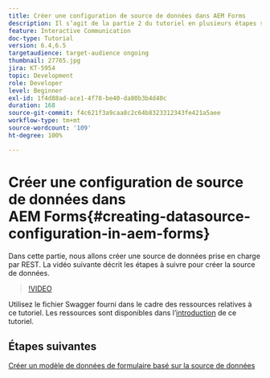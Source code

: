 ```yaml
---
title: Créer une configuration de source de données dans AEM Forms
description: Il s’agit de la partie 2 du tutoriel en plusieurs étapes sur la création de votre premier document de communication interactive. Dans cette partie, nous allons créer une source de données prise en charge par REST.  La vidéo suivante décrit les étapes à suivre pour créer la source de données.
feature: Interactive Communication
doc-type: Tutorial
version: 6.4,6.5
targetaudience: target-audience ongoing
thumbnail: 27765.jpg
jira: KT-5954
topic: Development
role: Developer
level: Beginner
exl-id: 1f4d88ad-ace1-4f78-be40-da80b3b4d40c
duration: 168
source-git-commit: f4c621f3a9caa8c2c64b8323312343fe421a5aee
workflow-type: tm+mt
source-wordcount: '109'
ht-degree: 100%

---
```


# Créer une configuration de source de données dans AEM Forms{#creating-datasource-configuration-in-aem-forms}

Dans cette partie, nous allons créer une source de données prise en charge par REST.  La vidéo suivante décrit les étapes à suivre pour créer la source de données.

>[!VIDEO](https://video.tv.adobe.com/v/27765?quality=12&learn=on)

Utilisez le fichier Swagger fourni dans le cadre des ressources relatives à ce tutoriel. Les ressources sont disponibles dans l’[introduction](introduction.md) de ce tutoriel.

## Étapes suivantes

[Créer un modèle de données de formulaire basé sur la source de données](./create-form-data-model.md)
